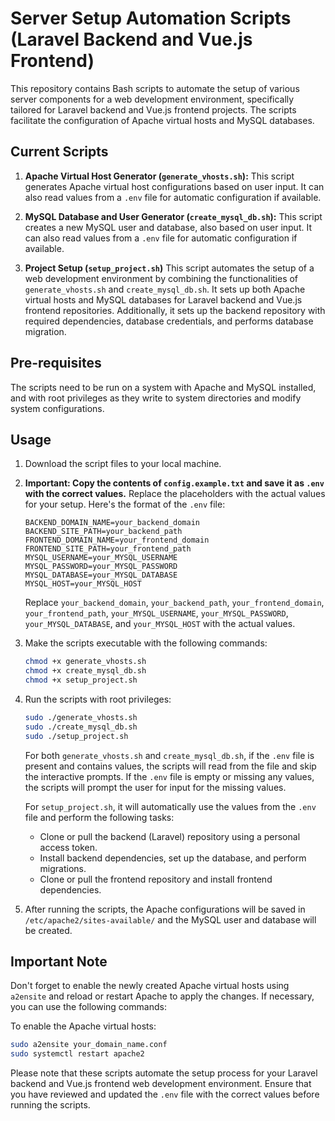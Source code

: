 # Server Setup Automation Scripts (Laravel Backend and Vue.js Frontend)

This repository contains Bash scripts to automate the setup of various server components for a web development environment, specifically tailored for Laravel backend and Vue.js frontend projects. The scripts facilitate the configuration of Apache virtual hosts and MySQL databases.

## Current Scripts

1. **Apache Virtual Host Generator (`generate_vhosts.sh`):** This script generates Apache virtual host configurations based on user input. It can also read values from a `.env` file for automatic configuration if available.

2. **MySQL Database and User Generator (`create_mysql_db.sh`):** This script creates a new MySQL user and database, also based on user input. It can also read values from a `.env` file for automatic configuration if available.

3. **Project Setup (`setup_project.sh`)** This script automates the setup of a web development environment by combining the functionalities of `generate_vhosts.sh` and `create_mysql_db.sh`. It sets up both Apache virtual hosts and MySQL databases for Laravel backend and Vue.js frontend repositories. Additionally, it sets up the backend repository with required dependencies, database credentials, and performs database migration.

## Pre-requisites

The scripts need to be run on a system with Apache and MySQL installed, and with root privileges as they write to system directories and modify system configurations.

## Usage

1. Download the script files to your local machine.

2. **Important: Copy the contents of `config.example.txt` and save it as `.env` with the correct values.** Replace the placeholders with the actual values for your setup. Here's the format of the `.env` file:

   ```plaintext
   BACKEND_DOMAIN_NAME=your_backend_domain
   BACKEND_SITE_PATH=your_backend_path
   FRONTEND_DOMAIN_NAME=your_frontend_domain
   FRONTEND_SITE_PATH=your_frontend_path
   MYSQL_USERNAME=your_MYSQL_USERNAME
   MYSQL_PASSWORD=your_MYSQL_PASSWORD
   MYSQL_DATABASE=your_MYSQL_DATABASE
   MYSQL_HOST=your_MYSQL_HOST
   ```

   Replace `your_backend_domain`, `your_backend_path`, `your_frontend_domain`, `your_frontend_path`, `your_MYSQL_USERNAME`, `your_MYSQL_PASSWORD`, `your_MYSQL_DATABASE`, and `your_MYSQL_HOST` with the actual values.

3. Make the scripts executable with the following commands:

   ```bash
   chmod +x generate_vhosts.sh
   chmod +x create_mysql_db.sh
   chmod +x setup_project.sh
   ```

4. Run the scripts with root privileges:

   ```bash
   sudo ./generate_vhosts.sh
   sudo ./create_mysql_db.sh
   sudo ./setup_project.sh
   ```

   For both `generate_vhosts.sh` and `create_mysql_db.sh`, if the `.env` file is present and contains values, the scripts will read from the file and skip the interactive prompts. If the `.env` file is empty or missing any values, the scripts will prompt the user for input for the missing values.

   For `setup_project.sh`, it will automatically use the values from the `.env` file and perform the following tasks:
   - Clone or pull the backend (Laravel) repository using a personal access token.
   - Install backend dependencies, set up the database, and perform migrations.
   - Clone or pull the frontend repository and install frontend dependencies.

5. After running the scripts, the Apache configurations will be saved in `/etc/apache2/sites-available/` and the MySQL user and database will be created.

## Important Note

Don't forget to enable the newly created Apache virtual hosts using `a2ensite` and reload or restart Apache to apply the changes. If necessary, you can use the following commands:

To enable the Apache virtual hosts:

```bash
sudo a2ensite your_domain_name.conf
sudo systemctl restart apache2
```

Please note that these scripts automate the setup process for your Laravel backend and Vue.js frontend web development environment. Ensure that you have reviewed and updated the `.env` file with the correct values before running the scripts.
